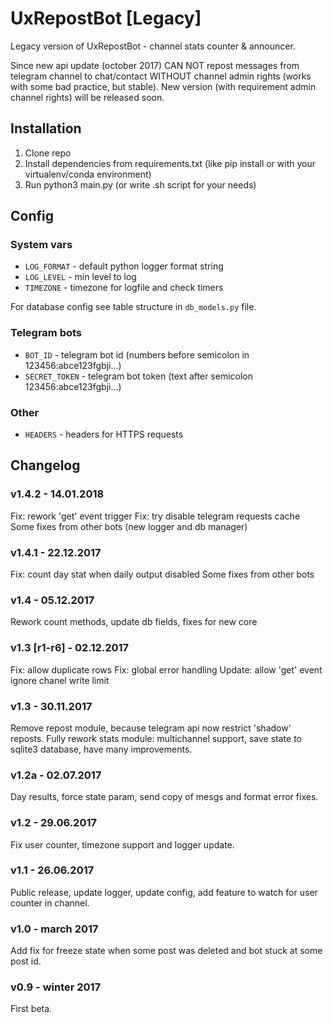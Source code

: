 # UxRepostBot [Legacy]
Legacy version of UxRepostBot - channel stats counter & announcer.

Since new api update (october 2017) CAN NOT repost messages from telegram channel to chat/contact WITHOUT channel admin rights (works with some bad practice, but stable). New version (with requirement admin channel rights) will be released soon.

## Installation
1. Clone repo
1. Install dependencies from requirements.txt (like pip install or with your virtualenv/conda environment)
1. Run python3 main.py (or write .sh script for your needs)

## Config
### System vars
- `LOG_FORMAT` - default python logger format string
- `LOG_LEVEL` - min level to log
- `TIMEZONE` - timezone for logfile and check timers

For database config see table structure in `db_models.py` file.

### Telegram bots
- `BOT_ID` - telegram bot id (numbers before semicolon in 123456:abce123fgbji...)
- `SECRET_TOKEN` - telegram bot token (text after semicolon 123456:abce123fgbji...)

### Other
- `HEADERS` - headers for HTTPS requests

## Changelog
### v1.4.2 - 14.01.2018
Fix: rework 'get' event trigger
Fix: try disable telegram requests cache
Some fixes from other bots (new logger and db manager)

### v1.4.1 - 22.12.2017
Fix: count day stat when daily output disabled
Some fixes from other bots

### v1.4 - 05.12.2017
Rework count methods, update db fields, fixes for new core

### v1.3 [r1-r6] - 02.12.2017
Fix: allow duplicate rows
Fix: global error handling
Update: allow 'get' event ignore chanel write limit

### v1.3 - 30.11.2017
Remove repost module, because telegram api now restrict 'shadow' reposts.
Fully rework stats module: multichannel support, save state to sqlite3 database, have many improvements. 

### v1.2a - 02.07.2017
Day results, force state param, send copy of mesgs and format error fixes.

### v1.2 - 29.06.2017
Fix user counter, timezone support and logger update.

### v1.1 - 26.06.2017
Public release, update logger, update config, add feature to watch for user counter in channel. 

### v1.0 - march 2017
Add fix for freeze state when some post was deleted and bot stuck at some post id.

### v0.9 - winter 2017
First beta.
